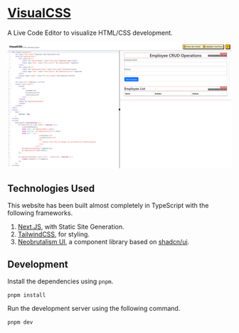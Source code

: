 # [VisualCSS](https://visualcss.abhigyantrips.dev)

A Live Code Editor to visualize HTML/CSS development.

![Example Screenshot](/public/example-screenshot.png)

## Technologies Used

This website has been built almost completely in TypeScript with the following frameworks.

1. [Next.JS](https://nextjs.org), with Static Site Generation.
2. [TailwindCSS](https://tailwindcss.com), for styling.
3. [Neobrutalism UI](https://www.neobrutalism.dev/), a component library based on [shadcn/ui](https://ui.shadcn.com).

## Development

Install the dependencies using `pnpm`.

```console
pnpm install
```

Run the development server using the following command.

```console
pnpm dev
```
